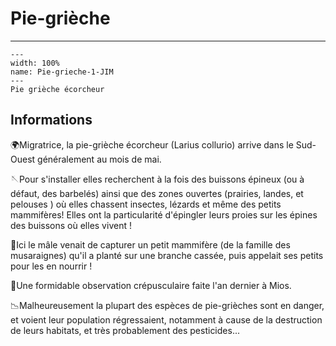 # Pie-grièche

<p class="emphase"></p>

***

```{figure} Docs/Pie-grieche-1-JIM.jpg
---
width: 100%
name: Pie-grieche-1-JIM
---
Pie grièche écorcheur
```


## Informations


🌍Migratrice, la pie-grièche écorcheur (Larius collurio) arrive dans le Sud-Ouest généralement au mois de mai.


🪡Pour s'installer elles recherchent à la fois des buissons épineux (ou à défaut, des barbelés) ainsi que des zones ouvertes (prairies, landes, et pelouses ) où elles chassent insectes, lézards et même des petits mammifères! Elles ont la particularité d'épingler leurs proies sur les épines des buissons où elles vivent !


👦Ici le mâle venait de capturer un petit mammifère (de la famille des musaraignes) qu'il a planté sur une branche cassée, puis appelait ses petits pour les en nourrir ! 


🌅Une formidable observation crépusculaire faite l'an dernier à Mios.


📉Malheureusement la plupart des espèces de pie-grièches sont en danger, et voient leur population régressaient, notamment à cause de la destruction de leurs habitats, et très probablement des pesticides...